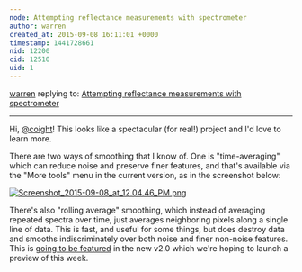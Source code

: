 ```yaml
---
node: Attempting reflectance measurements with spectrometer
author: warren
created_at: 2015-09-08 16:11:01 +0000
timestamp: 1441728661
nid: 12200
cid: 12510
uid: 1
---
```




[warren](../profile/warren) replying to: [Attempting reflectance measurements with spectrometer](../notes/coight/09-06-2015/attempting-reflectance-measurements-with-spectrometer)

----
Hi, [@coight](/profile/coight)! This looks like a spectacular (for real!) project and I'd love to learn more. 

There are two ways of smoothing that I know of. One is "time-averaging" which can reduce noise and preserve finer features, and that's available via the "More tools" menu in the current version, as in the screenshot below:

[![Screenshot_2015-09-08_at_12.04.46_PM.png](https://i.publiclab.org/system/images/photos/000/011/514/medium/Screenshot_2015-09-08_at_12.04.46_PM.png)](https://i.publiclab.org/system/images/photos/000/011/514/original/Screenshot_2015-09-08_at_12.04.46_PM.png)

There's also "rolling average" smoothing, which instead of averaging repeated spectra over time, just averages neighboring pixels along a single line of data. This is fast, and useful for some things, but does destroy data and smooths indiscriminately over both noise and finer non-noise features. This is [going to be featured](https://github.com/publiclab/spectral-workbench/issues/176) in the new v2.0 which we're hoping to launch a preview of this week. 